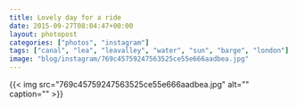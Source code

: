 ```yaml
---
title: Lovely day for a ride
date: 2015-09-27T08:04:47+00:00
layout: photopost
categories: ["photos", "instagram"]
tags: ["canal", "lea", "leavalley", "water", "sun", "barge", "london"]
image: "blog/instagram/769c45759247563525ce55e666aadbea.jpg"
---
```


{{< img src="769c45759247563525ce55e666aadbea.jpg" alt="" caption="" >}}



